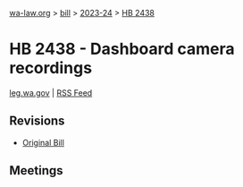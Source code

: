 [wa-law.org](/) > [bill](/bill/) > [2023-24](/bill/2023-24/) > [HB 2438](/bill/2023-24/hb/2438/)

# HB 2438 - Dashboard camera recordings
[leg.wa.gov](https://app.leg.wa.gov/billsummary?BillNumber=2438&Year=2023&Initiative=false) | [RSS Feed](./rss.xml)

## Revisions
* [Original Bill](1/)

## Meetings